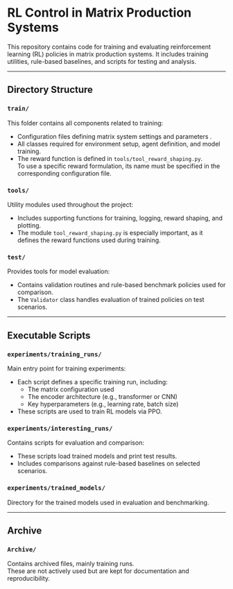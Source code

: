 # RL Control in Matrix Production Systems

This repository contains code for training and evaluating reinforcement learning (RL) policies in matrix production systems. It includes training utilities, rule-based baselines, and scripts for testing and analysis.

---

## Directory Structure

### `train/`
This folder contains all components related to training:

- Configuration files defining matrix system settings and parameters .
- All classes required for environment setup, agent definition, and model training.
- The reward function is defined in `tools/tool_reward_shaping.py`.  
  To use a specific reward formulation, its name must be specified in the corresponding configuration file.

### `tools/`
Utility modules used throughout the project:

- Includes supporting functions for training, logging, reward shaping, and plotting.
- The module `tool_reward_shaping.py` is especially important, as it defines the reward functions used during training.

### `test/`
Provides tools for model evaluation:

- Contains validation routines and rule-based benchmark policies used for comparison.
- The `Validator` class handles evaluation of trained policies on test scenarios.

---

## Executable Scripts

### `experiments/training_runs/`
Main entry point for training experiments:

- Each script defines a specific training run, including:
  - The matrix configuration used
  - The encoder architecture (e.g., transformer or CNN)
  - Key hyperparameters (e.g., learning rate, batch size)
- These scripts are used to train RL models via PPO.

### `experiments/interesting_runs/`
Contains scripts for evaluation and comparison:

- These scripts load trained models and print test results.
- Includes comparisons against rule-based baselines on selected scenarios.

### `experiments/trained_models/`
Directory for the trained models used in evaluation and benchmarking.

---

## Archive

### `Archive/`
Contains archived files, mainly training runs.  
These are not actively used but are kept for documentation and reproducibility.
